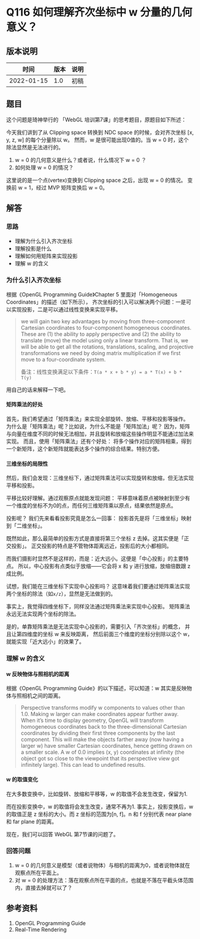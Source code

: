 # Q116 如何理解齐次坐标中 w 分量的几何意义？

## 版本说明

| 时间 | 版本 | 说明 |
| ---- | ---- | ---- |
| 2022-01-15 | 1.0 | 初稿 |

## 题目

这个问题是琦神举行的 「WebGL 培训第7课」的思考题目，原题目如下所述：

今天我们讲到了从 Clipping space 转换到 NDC space 的时候，会对齐次坐标 [x, y, z, w] 的每个分量除以 w。
然而，w 是很可能出现0值的。当 w = 0 时，这个除法显然是无法进行的。

1. w = 0 的几何意义是什么？或者说，什么情况下 w = 0 ？
2. 如何处理 w = 0 的情况？

这里说的是一个点(vertex)变换到 Clipping space 之后，出现 w = 0 的情况。
变换前 w = 1，经过 MVP 矩阵变换后 w = 0。

## 解答

### 思路

- 理解为什么引入齐次坐标
- 理解投影是什么
- 理解如何用矩阵来实现投影
- 理解 w 的含义

### 为什么引入齐次坐标

根据《OpenGL Programming Guide》Chapter 5 里面对「Homogeneous Coordinates」的描述（如下所示），
齐次坐标的引入可以解决两个问题：一是可以实现投影，二是可以通过线性变换来实现平移。

> we will gain two key advantages by moving from three-component Cartesian coordinates to four-component homogeneous coordinates.
> These are (1) the ability to apply perspective and (2) the ability to translate (move) the model using only a linear transform.
> That is, we will be able to get all the rotations, translations, scaling, and projective transformations we need by doing matrix multiplication if we first move to a four-coordinate system.
>
> 备注：线性变换满足以下条件：`T(a * x + b * y) = a * T(x) + b * T(y)`

用自己的话来解释一下吧。

#### 矩阵乘法的好处

首先，我们希望通过「矩阵乘法」来实现全部旋转、放缩、平移和投影等操作。
为什么是「矩阵乘法」呢？比如说，为什么不能是「矩阵加法」呢？
因为，矩阵与向量在维度不同的时候无法相加，并且旋转和放缩这些操作明显不能通过加法来实现。
而且，使用「矩阵乘法」还有个好处：
将多个操作对应的矩阵相乘，得到一个新矩阵，这个新矩阵就能表达多个操作的综合结果。特别方便。

#### 三维坐标的局限性

然后，我们会发现：三维坐标下，通过矩阵乘法可以实现旋转和放缩，但无法实现平移和投影。

平移比较好理解。通过观察原点就能发现问题：
平移意味着原点被映射到至少有一个维度的坐标不为0的点，而任何三维矩阵乘以原点，结果依然是原点。

投影呢？
我们先来看看投影究竟是怎么一回事：
投影首先是将「三维坐标」映射到「二维坐标」。

既然如此，那么最简单的投影方式是直接将第三个坐标 z 去掉。这其实便是「正交投影」。
正交投影的特点是不管物体距离远近，投影后的大小都相同。

而我们摄影时显然不是这样的，而是：近大远小。这便是「中心投影」的主要特点。
所以，中心投影有点类似于放缩——它会将 x 和 y 进行放缩，放缩倍数跟 z 成比例。

试想，我们能在三维坐标下实现中心投影吗？
这意味着我们要通过矩阵乘法实现两个坐标的除法（如`x/z`），显然是无法做到的。

事实上，我觉得四维坐标下，同样没法通过矩阵乘法来实现中心投影。
矩阵乘法永远无法实现两个坐标的除法。

是的，单靠矩阵乘法是无法实现中心投影的，需要引入「齐次坐标」的概念，
并且让第四维度的坐标 w 来反映距离，
然后前面三个维度的坐标分别除以这个 w，就能实现「近大远小」的效果了。

### 理解 w 的含义

#### w 反映物体与照相机的距离

根据《OpenGL Programming Guide》的以下描述，可以知道：w 其实是反映物体与照相机之间的距离。

> Perspective transforms modify w components to values other than 1.0.
> Making w larger can make coordinates appear further away.
> When it’s time to display geometry, OpenGL will transform homogeneous coordinates back to the three-dimensional Cartesian coordinates by dividing their first three components by the last component.
> This will make the objects farther away (now having a larger w) have smaller Cartesian coordinates, hence getting drawn on a smaller scale.
> A w of 0.0 implies (x, y) coordinates at infinity (the object got so close to the viewpoint that its perspective view got infinitely large). This can lead to undefined results.

#### w 的取值变化

在大多数变换中，比如旋转、放缩和平移等，w 的取值不会发生改变，保留为1.

而在投影变换中，w 的取值将会发生改变，通常不再为1.
事实上，投影变换后，w 的取值正是 z 坐标的大小。而 z 坐标的范围为[n, f]。n 和 f 分别代表 near plane 和 far plane 的距离。

现在，我们可以回答 WebGL 第7节课的问题了。

### 回答问题

1. w = 0 的几何意义是模型（或者说物体）与相机的距离为0，或者说物体就在观察点所在平面上。
2. 对 w = 0 的处理方法：落在观察点所在平面的点，也就是不落在平截头体范围内，直接去掉就可以了？

## 参考资料

1. OpenGL Programming Guide
2. Real-Time Rendering
